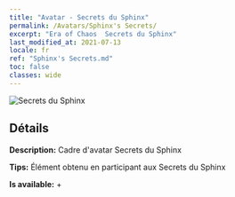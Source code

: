```yaml
---
title: "Avatar - Secrets du Sphinx"
permalink: /Avatars/Sphinx's Secrets/
excerpt: "Era of Chaos  Secrets du Sphinx"
last_modified_at: 2021-07-13
locale: fr
ref: "Sphinx's Secrets.md"
toc: false
classes: wide
---
```

 ![Secrets du Sphinx](/images/a/avatarFrame_25.png)

## Détails

 **Description:** Cadre d'avatar Secrets du Sphinx 

 **Tips:** Élément obtenu en participant aux Secrets du Sphinx 

 **Is available:**  + 

